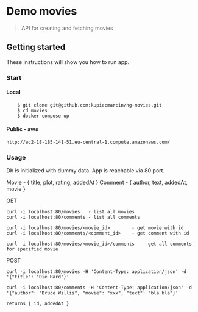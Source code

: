 # Demo movies

> API for creating and fetching movies

## Getting started

These instructions will show you how to run app.


### Start

#### Local

```shell
    $ git clone git@github.com:kupiecmarcin/ng-movies.git
    $ cd movies
    $ docker-compose up
```

#### Public - aws

```shell
http://ec2-18-185-141-51.eu-central-1.compute.amazonaws.com/
```

### Usage

Db is initialized with dummy data. App is reachable via 80 port.

Movie - { title, plot, rating, addedAt }
Comment - { author, text, addedAt, movie }

GET

```shell
curl -i localhost:80/movies   - list all movies
curl -i localhost:80/comments - list all comments

curl -i localhost:80/movies/<movie_id>        - get movie with id
curl -i localhost:80/comments/<comment_id>    - get comment with id

curl -i localhost:80/movies/<movie_id>/comments   - get all comments for specified movie
```

POST

```shell
curl -i localhost:80/movies -H 'Content-Type: application/json' -d '{"title": "Die Hard"}'

curl -i localhost:80/comments -H 'Content-Type: application/json' -d '{"author": "Bruce Willis", "movie": "xxx", "text": "bla bla"}' 

returns { id, addedAt }
```
